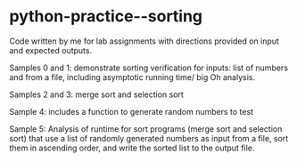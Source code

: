 # python-practice--sorting

Code written by me for lab assignments with directions provided on input and expected outputs. 

Samples 0 and 1: demonstrate sorting verification for inputs: list of numbers and from a file, including asymptotic running time/ big Oh analysis.

Samples 2 and 3: merge sort and selection sort 

Sample 4: includes a function to generate random numbers to test

Sample 5: Analysis of runtime for sort programs (merge sort and selection sort) that use a list of randomly generated numbers as input from a file, sort them in ascending order, and write the sorted list to the output file.
